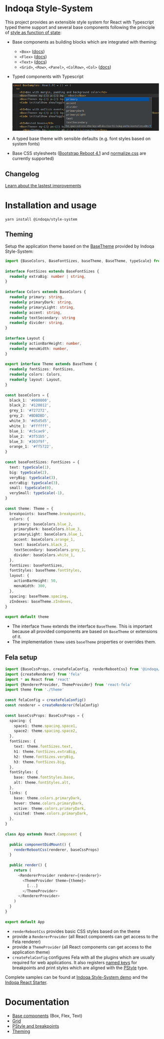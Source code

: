 # Indoqa Style-System
This project provides an extensible style system for React with Typescript typed theme support
and several base components following the principle of [style as function of state](http://fela.js.org/docs/introduction/Principles.html):

* Base components as building blocks which are integrated with theming:
  * `<Box>` ([docs](./docs/base-components.md#Box))
  * `<Flex>` ([docs](./docs/base-components.md#Flex))
  * `<Text>` ([docs](./docs/base-components.md#Text))
  * `<Grid>`, `<Row>`, `<Panel>`, `<ColRow>`, `<Col>` ([docs](./docs/Grid.md))
* Typed components with Typescript

  ![typesafe properties](./docs/typesafe-bg.png)
* A typed base theme with sensible defaults (e.g. font styles based on system fonts)
* Base CSS stylesheets ([Bootstrap Reboot 4.1](https://getbootstrap.com/docs/4.1/content/reboot/)
and [normalize.css](https://necolas.github.io/normalize.css/) are currently supported)

## Changelog
[Learn about the lastest improvements](./CHANGELOG.md)

# Installation and usage
`yarn install @indoqa/style-system`

## Theming
Setup the application theme based on the [BaseTheme](./src/main/theming/baseTheme.ts) provided by Indoqa Style-System:

```typescript
import {BaseColors, BaseFontSizes, baseTheme, BaseTheme, typeScale} from '@indoqa/style-system'

interface FontSizes extends BaseFontSizes {
  readonly extraBig: number | string,
}

interface Colors extends BaseColors {
  readonly primary: string,
  readonly primaryDark: string,
  readonly primaryLight: string,
  readonly accent: string,
  readonly textSecondary: string
  readonly divider: string,
}

interface Layout {
  readonly actionBarHeight: number,
  readonly menuWidth: number,
}

export interface Theme extends BaseTheme {
  readonly fontSizes: FontSizes,
  readonly colors: Colors,
  readonly layout: Layout,
}

const baseColors = {
  black_1: '#000000',
  black_2: '#120012',
  grey_1: '#727272',
  grey_2: '#BDBDBD',
  white_3: '#d5d5d5',
  white_1: '#ffffff',
  blue_1: '#c5cae9',
  blue_2: '#3f51b5',
  blue_3: '#303f9f',
  orange_1: '#ff5722',
}

const baseFontSizes: FontSizes = {
  text: typeScale(1),
  big: typeScale(2),
  veryBig: typeScale(3),
  extraBig: typeScale(3),
  small: typeScale(0),
  verySmall: typeScale(-1),
}

const theme: Theme = {
  breakpoints: baseTheme.breakpoints,
  colors: {
    primary: baseColors.blue_2,
    primaryDark: baseColors.blue_3,
    primaryLight: baseColors.blue_1,
    accent: baseColors.orange_1,
    text: baseColors.black_2,
    textSecondary: baseColors.grey_1,
    divider: baseColors.white_1,
  },
  fontSizes: baseFontSizes,
  fontStyles: baseTheme.fontStyles,
  layout: {
    actionBarHeight: 50,
    menuWidth: 300,
  },
  spacing: baseTheme.spacing,
  zIndexes: baseTheme.zIndexes,
}

export default theme
```

* The interface `Theme` extends the interface `BaseTheme`. This is important because all provided components are based on `BaseTheme`
  or extensions of it.
* The implementation `theme` uses `baseTheme` properties or overrides them.

## Fela setup
```typescript
import {BaseCssProps, createFelaConfig, renderRebootCss} from '@indoqa/style-system'
import {createRenderer} from 'fela'
import * as React from 'react'
import {RendererProvider, ThemeProvider} from 'react-fela'
import theme from './theme'

const felaConfig = createFelaConfig()
const renderer = createRenderer(felaConfig)

const baseCssProps: BaseCssProps = {
  spacing: {
    space1: theme.spacing.space1,
    space2: theme.spacing.space2,
  },
  fontSizes: {
    text: theme.fontSizes.text,
    h1: theme.fontSizes.extraBig,
    h2: theme.fontSizes.veryBig,
    h3: theme.fontSizes.big,
  },
  fontStyles: {
    base: theme.fontStyles.base,
    alt: theme.fontStyles.alt,
  },
  links: {
    base: theme.colors.primaryDark,
    hover: theme.colors.primaryDark,
    active: theme.colors.primaryDark,
    visited: theme.colors.primaryDark,
  },
}

class App extends React.Component {

  public componentDidMount() {
    renderRebootCss(renderer, baseCssProps)
  }

  public render() {
    return (
      <RendererProvider renderer={renderer}>
        <ThemeProvider theme={theme}>
          [...]
        </ThemeProvider>
      </RendererProvider>
    )
  }
}

export default App
```

* `renderRebootCss` provides basic CSS styles based on the theme
* provide a `RendererProvider` (all React components can get access to the Fela renderer)
* provide a `ThemeProvider` (all React components can get access to the application theme)
* `createFelaConfig` configures Fela with all the plugins which are usually
  required for web applications. It also registers
  [named keys](https://github.com/rofrischmann/fela/tree/master/packages/fela-plugin-named-keys)
  for breakpoints and print styles which are aligned with the [PStyle](./docs/pstyle-and-breakpoints.md) type.

Complete samples can be found at [Indoqa Style-System demo](../style-system-demo/) and the [Indoqa React Starter](../react-starter/).

# Documentation
* [Base components](./docs/base-components.md#Box) (Box, Flex, Text)
* [Grid](./docs/grid.md)
* [PStyle and breakpoints](./docs/pstyle-and-breakpoints.md)
* [Theming](./docs/theming.md)


